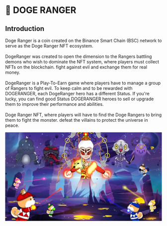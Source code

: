 # 🐶 DOGE RANGER

## **Introduction**

Doge Ranger is a coin created on the Binance Smart Chain (BSC) network to serve as the Doge Ranger NFT ecosystem.\
\
DogeRanger was created to open the dimension to the Rangers battling demons who wish to dominate the NFT system, where players must collect NFTs on the blockchain. fight against evil and exchange them for real money.\
\
DogeRanger is a Play-To-Earn game where players have to manage a group of Rangers to fight evil. To keep calm and to be rewarded with DOGERANGER, each DogeRanger hero has a different Status. If you're lucky, you can find good Status DOGERANGER heroes to sell or upgrade them to improve their performance and abilities. \
\
Doge Ranger NFT, where players will have to find the Doge Rangers to bring them to fight the monster. defeat the villains to protect the universe in peace.

![](.gitbook/assets/Background.jpg)
